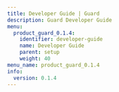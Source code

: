 ```yaml
---
title: Developer Guide | Guard
description: Guard Developer Guide
menu:
  product_guard_0.1.4:
    identifier: developer-guide
    name: Developer Guide
    parent: setup
    weight: 40
menu_name: product_guard_0.1.4
info:
  version: 0.1.4
---
```


